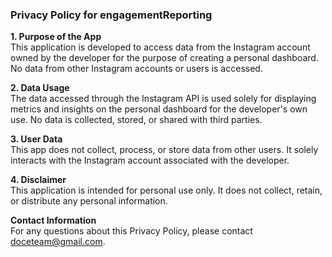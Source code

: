 ### Privacy Policy for engagementReporting

**1. Purpose of the App**  
This application is developed to access data from the Instagram account owned by the developer for the purpose of creating a personal dashboard. No data from other Instagram accounts or users is accessed.

**2. Data Usage**  
The data accessed through the Instagram API is used solely for displaying metrics and insights on the personal dashboard for the developer's own use. No data is collected, stored, or shared with third parties.

**3. User Data**  
This app does not collect, process, or store data from other users. It solely interacts with the Instagram account associated with the developer.

**4. Disclaimer**  
This application is intended for personal use only. It does not collect, retain, or distribute any personal information.

**Contact Information**  
For any questions about this Privacy Policy, please contact doceteam@gmail.com.
